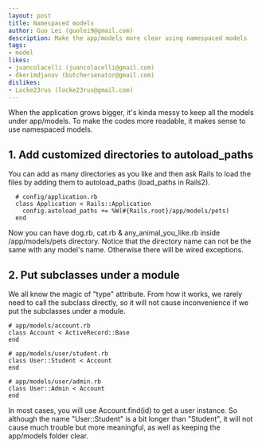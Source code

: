 ```yaml
---
layout: post
title: Namespaced models
author: Guo Lei (guolei9@gmail.com)
description: Make the app/models more clear using namespaced models
tags:
- model
likes:
- juancolacelli (juancolacelli@gmail.com)
- dkerimdjanov (butchersenator@gmail.com)
dislikes:
- Locke23rus (locke23rus@gmail.com)
---
```

When the application grows bigger, it's kinda messy to keep all the models under app/models. To make the codes more readable, it makes sense to use namespaced models.

## 1. Add customized directories to autoload_paths ##

You can add as many directories as you like and then ask Rails to load the files by adding them to autoload_paths (load_paths in Rails2).

      # config/application.rb
      class Application < Rails::Application
        config.autoload_paths += %W(#{Rails.root}/app/models/pets)
      end

Now you can have dog.rb, cat.rb & any_animal_you_like.rb inside /app/models/pets directory.
Notice that the directory name can not be the same with any model's name. Otherwise there will be wired exceptions.

## 2. Put subclasses under a module ##

We all know the magic of "type" attribute. From how it works, we rarely need to call the subclass directly, so it will not cause inconvenience if we put the subclasses under a module.

    # app/models/account.rb
    class Account < ActiveRecord::Base
    end

    # app/models/user/student.rb
    class User::Student < Account
    end

    # app/models/user/admin.rb
    class User::Admin < Account
    end

In most cases, you will use Account.find(id) to get a user instance. So although the name "User::Student" is a bit longer than "Student", it will not cause much trouble but more meaningful, as well as keeping the app/models folder clear.
